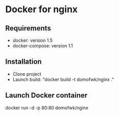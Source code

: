 Docker for nginx
==============

Requirements
--------------

- docker: version 1.5
- docker-compose: version 1.1

Installation
--------------

- Clone project
- Launch build: "docker build -t domofwk/nginx ."

Launch Docker container
--------------
docker run -d -p 80:80 domofwk/nginx
